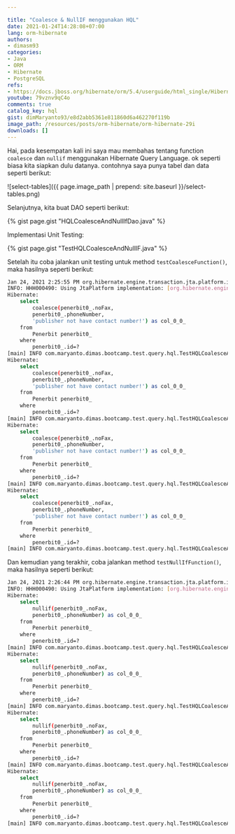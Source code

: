 ```yaml
---

title: "Coalesce & NullIF menggunakan HQL"
date: 2021-01-24T14:28:08+07:00
lang: orm-hibernate
authors:
- dimasm93
categories:
- Java
- ORM
- Hibernate
- PostgreSQL
refs: 
- https://docs.jboss.org/hibernate/orm/5.4/userguide/html_single/Hibernate_User_Guide.html#hql
youtube: 79vznv9qC4o
comments: true
catalog_key: hql
gist: dimMaryanto93/e8d2abb5361e811860d6a462270f119b
image_path: /resources/posts/orm-hibernate/orm-hibernate-29i
downloads: []
---
```


Hai, pada kesempatan kali ini saya mau membahas tentang function `coalesce` dan `nullif` menggunakan Hibernate Query Language. ok seperti biasa kita siapkan dulu datanya. contohnya saya punya tabel dan data seperti berikut:

<!--more-->

![select-tables]({{ page.image_path | prepend: site.baseurl }}/select-tables.png)

Selanjutnya, kita buat DAO seperti berikut:

{% gist page.gist "HQLCoalesceAndNullIfDao.java" %}

Implementasi Unit Testing: 

{% gist page.gist "TestHQLCoalesceAndNullIF.java" %}

Setelah itu coba jalankan unit testing untuk method `testCoalesceFunction()`, maka hasilnya seperti berikut:

```bash
Jan 24, 2021 2:25:55 PM org.hibernate.engine.transaction.jta.platform.internal.JtaPlatformInitiator initiateService
INFO: HHH000490: Using JtaPlatform implementation: [org.hibernate.engine.transaction.jta.platform.internal.NoJtaPlatform]
Hibernate: 
    select
        coalesce(penerbit0_.noFax,
        penerbit0_.phoneNumber,
        'publisher not have contact number!') as col_0_0_ 
    from
        Penerbit penerbit0_ 
    where
        penerbit0_.id=?
[main] INFO com.maryanto.dimas.bootcamp.test.query.hql.TestHQLCoalesceAndNullIF - data: 1
Hibernate: 
    select
        coalesce(penerbit0_.noFax,
        penerbit0_.phoneNumber,
        'publisher not have contact number!') as col_0_0_ 
    from
        Penerbit penerbit0_ 
    where
        penerbit0_.id=?
[main] INFO com.maryanto.dimas.bootcamp.test.query.hql.TestHQLCoalesceAndNullIF - data: 2
Hibernate: 
    select
        coalesce(penerbit0_.noFax,
        penerbit0_.phoneNumber,
        'publisher not have contact number!') as col_0_0_ 
    from
        Penerbit penerbit0_ 
    where
        penerbit0_.id=?
[main] INFO com.maryanto.dimas.bootcamp.test.query.hql.TestHQLCoalesceAndNullIF - data: 2
Hibernate: 
    select
        coalesce(penerbit0_.noFax,
        penerbit0_.phoneNumber,
        'publisher not have contact number!') as col_0_0_ 
    from
        Penerbit penerbit0_ 
    where
        penerbit0_.id=?
[main] INFO com.maryanto.dimas.bootcamp.test.query.hql.TestHQLCoalesceAndNullIF - data: publisher not have contact number!
```

Dan kemudian yang terakhir, coba jalankan method `testNullIfFunction()`, maka hasilnya seperti berikut:

```bash
Jan 24, 2021 2:26:44 PM org.hibernate.engine.transaction.jta.platform.internal.JtaPlatformInitiator initiateService
INFO: HHH000490: Using JtaPlatform implementation: [org.hibernate.engine.transaction.jta.platform.internal.NoJtaPlatform]
Hibernate: 
    select
        nullif(penerbit0_.noFax,
        penerbit0_.phoneNumber) as col_0_0_ 
    from
        Penerbit penerbit0_ 
    where
        penerbit0_.id=?
[main] INFO com.maryanto.dimas.bootcamp.test.query.hql.TestHQLCoalesceAndNullIF - data: 1
Hibernate: 
    select
        nullif(penerbit0_.noFax,
        penerbit0_.phoneNumber) as col_0_0_ 
    from
        Penerbit penerbit0_ 
    where
        penerbit0_.id=?
[main] INFO com.maryanto.dimas.bootcamp.test.query.hql.TestHQLCoalesceAndNullIF - data: null
Hibernate: 
    select
        nullif(penerbit0_.noFax,
        penerbit0_.phoneNumber) as col_0_0_ 
    from
        Penerbit penerbit0_ 
    where
        penerbit0_.id=?
[main] INFO com.maryanto.dimas.bootcamp.test.query.hql.TestHQLCoalesceAndNullIF - data: null
Hibernate: 
    select
        nullif(penerbit0_.noFax,
        penerbit0_.phoneNumber) as col_0_0_ 
    from
        Penerbit penerbit0_ 
    where
        penerbit0_.id=?
[main] INFO com.maryanto.dimas.bootcamp.test.query.hql.TestHQLCoalesceAndNullIF - data: null
```